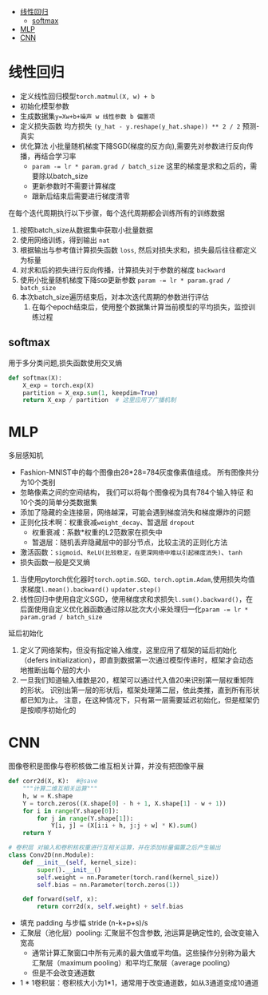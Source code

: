 - [线性回归](#线性回归)
  - [softmax](#softmax)
- [MLP](#mlp)
- [CNN](#cnn)

# 线性回归

- 定义线性回归模型`torch.matmul(X, w) + b`
- 初始化模型参数
- 生成数据集`y=Xw+b+噪声 w 线性参数 b 偏置项`
- 定义损失函数 均方损失 `(y_hat - y.reshape(y_hat.shape)) ** 2 / 2` 预测-真实
- 优化算法 小批量随机梯度下降SGD(梯度的反方向),需要先对参数进行反向传播，再结合学习率
  - `param -= lr * param.grad / batch_size` 这里的梯度是求和之后的，需要除以batch_size
  - 更新参数时不需要计算梯度
  - 跟新后结束后需要进行梯度清零

在每个迭代周期执行以下步骤，每个迭代周期都会训练所有的训练数据
1. 按照batch_size从数据集中获取小批量数据
2. 使用网络训练，得到输出 `nat`
3. 根据输出与参考值计算损失函数 `loss`, 然后对损失求和，损失最后往往都定义为标量
4. 对求和后的损失进行反向传播，计算损失对于参数的梯度 `backward`
5. 使用小批量随机梯度下降`SGD`更新参数 `param -= lr * param.grad / batch_size`
6. 本次batch_size遍历结束后，对本次迭代周期的参数进行评估
   1. 在每个epoch结束后，使用整个数据集计算当前模型的平均损失，监控训练过程

## softmax

用于多分类问题,损失函数使用交叉熵

```python
def softmax(X):
    X_exp = torch.exp(X)
    partition = X_exp.sum(1, keepdim=True)
    return X_exp / partition  # 这里应用了广播机制
```

# MLP

多层感知机

- Fashion-MNIST中的每个图像由28*28=784灰度像素值组成。 所有图像共分为10个类别
- 忽略像素之间的空间结构， 我们可以将每个图像视为具有784个输入特征 和10个类的简单分类数据集
- 添加了隐藏的全连接层，网络越深，可能会遇到梯度消失和梯度爆炸的问题
- 正则化技术啊：权重衰减`weight_decay`、暂退层 `dropout`
  - 权重衰减：系数*权重的L2范数家在损失中
  - 暂退层：随机丢弃隐藏层中的部分节点，比较主流的正则化方法
- 激活函数：`sigmoid`、`ReLU(比较稳定，在更深网络中难以引起梯度消失)`、`tanh`
- 损失函数一般是交叉熵

1. 当使用pytorch优化器时`torch.optim.SGD、torch.optim.Adam`,使用损失均值求梯度`l.mean().backward()` `updater.step()`
2. 线性回归中使用自定义SGD，使用梯度求和求损失`l.sum().backward()`，在后面使用自定义优化器函数通过除以批次大小来处理归一化`param -= lr * param.grad / batch_size`

延后初始化

1. 定义了网络架构，但没有指定输入维度，这里应用了框架的延后初始化（defers initialization），即直到数据第一次通过模型传递时，框架才会动态地推断出每个层的大小
2. 一旦我们知道输入维数是20，框架可以通过代入值20来识别第一层权重矩阵的形状。 识别出第一层的形状后，框架处理第二层，依此类推，直到所有形状都已知为止。 注意，在这种情况下，只有第一层需要延迟初始化，但是框架仍是按顺序初始化的

# CNN

图像卷积是图像与卷积核做二维互相关计算，并没有把图像平展

```python
def corr2d(X, K):  #@save
    """计算二维互相关运算"""
    h, w = K.shape
    Y = torch.zeros((X.shape[0] - h + 1, X.shape[1] - w + 1))
    for i in range(Y.shape[0]):
        for j in range(Y.shape[1]):
            Y[i, j] = (X[i:i + h, j:j + w] * K).sum()
    return Y

# 卷积层 对输入和卷积核权重进行互相关运算，并在添加标量偏置之后产生输出
class Conv2D(nn.Module):
    def __init__(self, kernel_size):
        super().__init__()
        self.weight = nn.Parameter(torch.rand(kernel_size))
        self.bias = nn.Parameter(torch.zeros(1))

    def forward(self, x):
        return corr2d(x, self.weight) + self.bias
```

- 填充 padding 与步幅 stride (n-k+p+s)/s
- 汇聚层（池化层）pooling: 汇聚层不包含参数, 池运算是确定性的, 会改变输入宽高
  - 通常计算汇聚窗口中所有元素的最大值或平均值。这些操作分别称为最大汇聚层（maximum pooling）和平均汇聚层（average pooling）
  - 但是不会改变通道数
- 1 * 1卷积层：卷积核大小为1*1，通常用于改变通道数，如从3通道变成10通道
